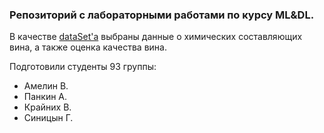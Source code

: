 ### Репозиторий с лабораторными работами по курсу ML&DL.

В качестве [dataSet'a](winequality-red.csv) выбраны данные о химических составляющих вина, а также 
оценка качества вина.

Подготовили студенты 93 группы:
  - Амелин В.
  - Панкин А.
  - Крайних В.
  - Синицын Г.
